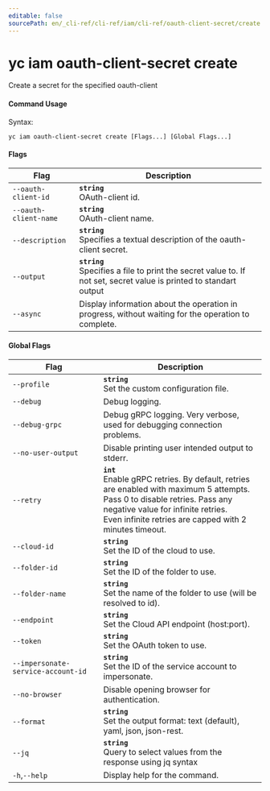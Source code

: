 ```yaml
---
editable: false
sourcePath: en/_cli-ref/cli-ref/iam/cli-ref/oauth-client-secret/create.md
---
```


# yc iam oauth-client-secret create

Create a secret for the specified oauth-client

#### Command Usage

Syntax: 

`yc iam oauth-client-secret create [Flags...] [Global Flags...]`

#### Flags

| Flag | Description |
|----|----|
|`--oauth-client-id`|<b>`string`</b><br/>OAuth-client id.|
|`--oauth-client-name`|<b>`string`</b><br/>OAuth-client name.|
|`--description`|<b>`string`</b><br/>Specifies a textual description of the oauth-client secret.|
|`--output`|<b>`string`</b><br/>Specifies a file to print the secret value to. If not set, secret value is printed to standart output|
|`--async`|Display information about the operation in progress, without waiting for the operation to complete.|

#### Global Flags

| Flag | Description |
|----|----|
|`--profile`|<b>`string`</b><br/>Set the custom configuration file.|
|`--debug`|Debug logging.|
|`--debug-grpc`|Debug gRPC logging. Very verbose, used for debugging connection problems.|
|`--no-user-output`|Disable printing user intended output to stderr.|
|`--retry`|<b>`int`</b><br/>Enable gRPC retries. By default, retries are enabled with maximum 5 attempts.<br/>Pass 0 to disable retries. Pass any negative value for infinite retries.<br/>Even infinite retries are capped with 2 minutes timeout.|
|`--cloud-id`|<b>`string`</b><br/>Set the ID of the cloud to use.|
|`--folder-id`|<b>`string`</b><br/>Set the ID of the folder to use.|
|`--folder-name`|<b>`string`</b><br/>Set the name of the folder to use (will be resolved to id).|
|`--endpoint`|<b>`string`</b><br/>Set the Cloud API endpoint (host:port).|
|`--token`|<b>`string`</b><br/>Set the OAuth token to use.|
|`--impersonate-service-account-id`|<b>`string`</b><br/>Set the ID of the service account to impersonate.|
|`--no-browser`|Disable opening browser for authentication.|
|`--format`|<b>`string`</b><br/>Set the output format: text (default), yaml, json, json-rest.|
|`--jq`|<b>`string`</b><br/>Query to select values from the response using jq syntax|
|`-h`,`--help`|Display help for the command.|
